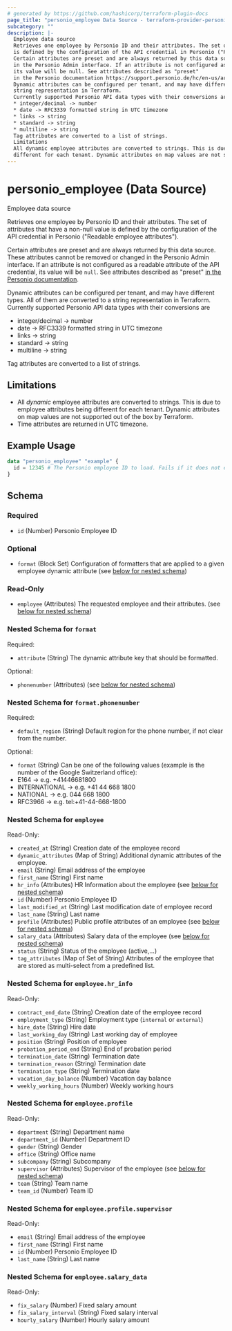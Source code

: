 ```yaml
---
# generated by https://github.com/hashicorp/terraform-plugin-docs
page_title: "personio_employee Data Source - terraform-provider-personio"
subcategory: ""
description: |-
  Employee data source
  Retrieves one employee by Personio ID and their attributes. The set of attributes that have a non-null value
  is defined by the configuration of the API credential in Personio ("Readable employee attributes").
  Certain attributes are preset and are always returned by this data source. These attributes cannot be removed or changed
  in the Personio Admin interface. If an attribute is not configured as a readable attribute of the API credential,
  its value will be null. See attributes described as "preset"
  in the Personio documentation https://support.personio.de/hc/en-us/articles/115002250165-Best-Practice-Sections-and-Attributes.
  Dynamic attributes can be configured per tenant, and may have different types. All of them are converted to a
  string representation in Terraform.
  Currently supported Personio API data types with their conversions are
  * integer/decimal -> number
  * date -> RFC3339 formatted string in UTC timezone
  * links -> string
  * standard -> string
  * multiline -> string
  Tag attributes are converted to a list of strings.
  Limitations
  All dynamic employee attributes are converted to strings. This is due to employee attributes being
  different for each tenant. Dynamic attributes on map values are not supported out of the box by Terraform.Time attributes are returned in UTC timezone.
---
```


# personio_employee (Data Source)

Employee data source

Retrieves one employee by Personio ID and their attributes. The set of attributes that have a non-null value
is defined by the configuration of the API credential in Personio ("Readable employee attributes").

Certain attributes are preset and are always returned by this data source. These attributes cannot be removed or changed
in the Personio Admin interface. If an attribute is not configured as a readable attribute of the API credential,
its value will be `null`. See attributes described as "preset"
[in the Personio documentation](https://support.personio.de/hc/en-us/articles/115002250165-Best-Practice-Sections-and-Attributes).

Dynamic attributes can be configured per tenant, and may have different types. All of them are converted to a
string representation in Terraform.
Currently supported Personio API data types with their conversions are
* integer/decimal -> number
* date -> RFC3339 formatted string in UTC timezone
* links -> string
* standard -> string
* multiline -> string

Tag attributes are converted to a list of strings.

## Limitations

- All *dynamic* employee attributes are converted to strings. This is due to employee attributes being
  different for each tenant. Dynamic attributes on map values are not supported out of the box by Terraform.
- Time attributes are returned in UTC timezone.

## Example Usage

```terraform
data "personio_employee" "example" {
  id = 12345 # The Personio employee ID to load. Fails if it does not exist
}
```

<!-- schema generated by tfplugindocs -->
## Schema

### Required

- `id` (Number) Personio Employee ID

### Optional

- `format` (Block Set) Configuration of formatters that are applied to a given employee dynamic attribute (see [below for nested schema](#nestedblock--format))

### Read-Only

- `employee` (Attributes) The requested employee and their attributes. (see [below for nested schema](#nestedatt--employee))

<a id="nestedblock--format"></a>
### Nested Schema for `format`

Required:

- `attribute` (String) The dynamic attribute key that should be formatted.

Optional:

- `phonenumber` (Attributes) (see [below for nested schema](#nestedatt--format--phonenumber))

<a id="nestedatt--format--phonenumber"></a>
### Nested Schema for `format.phonenumber`

Required:

- `default_region` (String) Default region for the phone number, if not clear from the number.

Optional:

- `format` (String) Can be one of the following values (example is the number of the Google Switzerland office):
- E164 &#8594; e.g. +41446681800
- INTERNATIONAL &#8594; e.g. +41 44 668 1800
- NATIONAL &#8594; e.g. 044 668 1800
- RFC3966 &#8594; e.g. tel:+41-44-668-1800



<a id="nestedatt--employee"></a>
### Nested Schema for `employee`

Read-Only:

- `created_at` (String) Creation date of the employee record
- `dynamic_attributes` (Map of String) Additional dynamic attributes of the employee.
- `email` (String) Email address of the employee
- `first_name` (String) First name
- `hr_info` (Attributes) HR Information about the employee (see [below for nested schema](#nestedatt--employee--hr_info))
- `id` (Number) Personio Employee ID
- `last_modified_at` (String) Last modification date of employee record
- `last_name` (String) Last name
- `profile` (Attributes) Public profile attributes of an employee (see [below for nested schema](#nestedatt--employee--profile))
- `salary_data` (Attributes) Salary data of the employee (see [below for nested schema](#nestedatt--employee--salary_data))
- `status` (String) Status of the employee (active,...)
- `tag_attributes` (Map of Set of String) Attributes of the employee that are stored as multi-select from a predefined list.

<a id="nestedatt--employee--hr_info"></a>
### Nested Schema for `employee.hr_info`

Read-Only:

- `contract_end_date` (String) Creation date of the employee record
- `employment_type` (String) Employment type (`internal` or `external`)
- `hire_date` (String) Hire date
- `last_working_day` (String) Last working day of employee
- `position` (String) Position of employee
- `probation_period_end` (String) End of probation period
- `termination_date` (String) Termination date
- `termination_reason` (String) Termination date
- `termination_type` (String) Termination date
- `vacation_day_balance` (Number) Vacation day balance
- `weekly_working_hours` (Number) Weekly working hours


<a id="nestedatt--employee--profile"></a>
### Nested Schema for `employee.profile`

Read-Only:

- `department` (String) Department name
- `department_id` (Number) Department ID
- `gender` (String) Gender
- `office` (String) Office name
- `subcompany` (String) Subcompany
- `supervisor` (Attributes) Supervisor of the employee (see [below for nested schema](#nestedatt--employee--profile--supervisor))
- `team` (String) Team name
- `team_id` (Number) Team ID

<a id="nestedatt--employee--profile--supervisor"></a>
### Nested Schema for `employee.profile.supervisor`

Read-Only:

- `email` (String) Email address of the employee
- `first_name` (String) First name
- `id` (Number) Personio Employee ID
- `last_name` (String) Last name



<a id="nestedatt--employee--salary_data"></a>
### Nested Schema for `employee.salary_data`

Read-Only:

- `fix_salary` (Number) Fixed salary amount
- `fix_salary_interval` (String) Fixed salary interval
- `hourly_salary` (Number) Hourly salary amount
